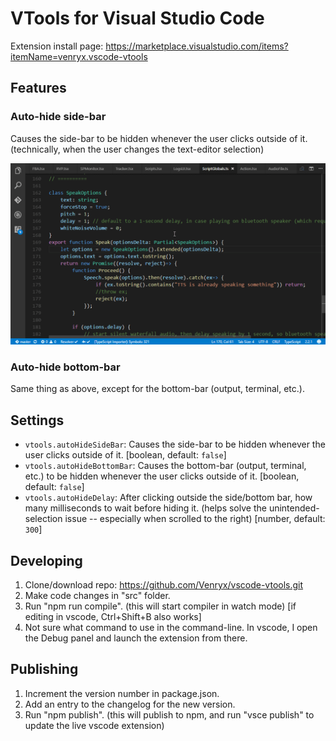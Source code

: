 # VTools for Visual Studio Code

Extension install page: <https://marketplace.visualstudio.com/items?itemName=venryx.vscode-vtools>

## Features

### Auto-hide side-bar
Causes the side-bar to be hidden whenever the user clicks outside of it. (technically, when the user changes the text-editor selection)

![Auto-hide side-bar](Images/Features/AutoHideSideBar.gif)

### Auto-hide bottom-bar
Same thing as above, except for the bottom-bar (output, terminal, etc.).

## Settings

* `vtools.autoHideSideBar`: Causes the side-bar to be hidden whenever the user clicks outside of it. [boolean, default: `false`]
* `vtools.autoHideBottomBar`: Causes the bottom-bar (output, terminal, etc.) to be hidden whenever the user clicks outside of it. [boolean, default: `false`]
* `vtools.autoHideDelay`: After clicking outside the side/bottom bar, how many milliseconds to wait before hiding it. (helps solve the unintended-selection issue -- especially when scrolled to the right) [number, default: `300`]

## Developing

1) Clone/download repo: https://github.com/Venryx/vscode-vtools.git
2) Make code changes in "src" folder.
3) Run "npm run compile". (this will start compiler in watch mode) [if editing in vscode, Ctrl+Shift+B also works]
4) Not sure what command to use in the command-line. In vscode, I open the Debug panel and launch the extension from there.

## Publishing

1) Increment the version number in package.json.
2) Add an entry to the changelog for the new version.
3) Run "npm publish". (this will publish to npm, and run "vsce publish" to update the live vscode extension)